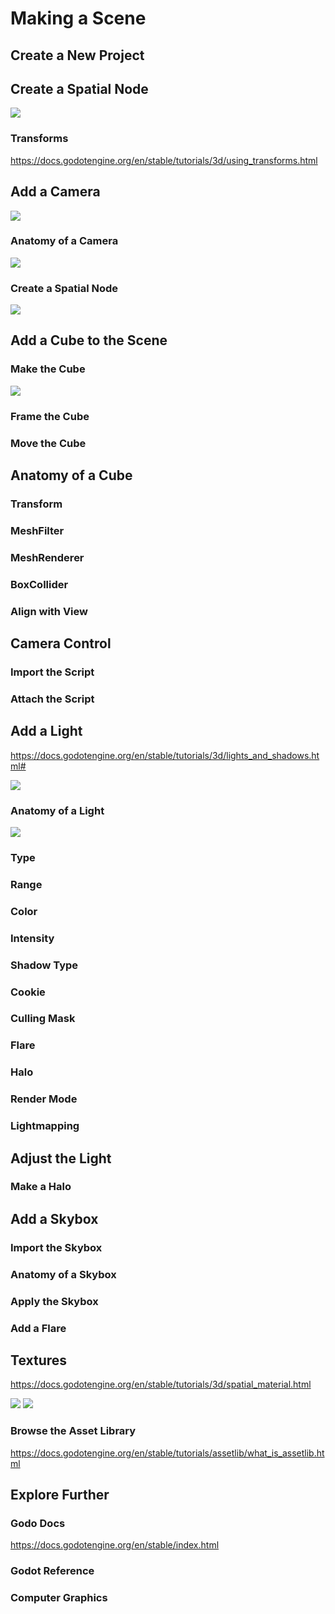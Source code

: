 # Making a Scene

## Create a New Project

## Create a Spatial Node

<img src="images/spatial.png">

### Transforms

https://docs.godotengine.org/en/stable/tutorials/3d/using_transforms.html

## Add a Camera

<img src="images/createcamera.png">

### Anatomy of a Camera

<img src="images/camera.png">



### Create a Spatial Node

<img src="images/camera.png">

## Add a Cube to the Scene

### Make the Cube

<img src="images/createmesh.png">

### Frame the Cube

### Move the Cube

## Anatomy of a Cube

### Transform

### MeshFilter

### MeshRenderer

### BoxCollider

### Align with View

## Camera Control

### Import the Script

### Attach the Script

## Add a Light

https://docs.godotengine.org/en/stable/tutorials/3d/lights_and_shadows.html#

<img src="images/createlight.png">

### Anatomy of a Light

<img src="images/light.png">

### Type

### Range

### Color

### Intensity

### Shadow Type

### Cookie

### Culling Mask

### Flare

### Halo

### Render Mode

### Lightmapping

## Adjust the Light

### Make a Halo

## Add a Skybox

### Import the Skybox

### Anatomy of a Skybox

### Apply the Skybox

### Add a Flare

## Textures

https://docs.godotengine.org/en/stable/tutorials/3d/spatial_material.html

<img src="images/textureimport.png">

<img src="images/materialtexture.png">

### Browse the Asset Library

https://docs.godotengine.org/en/stable/tutorials/assetlib/what_is_assetlib.html

## Explore Further

### Godo Docs

https://docs.godotengine.org/en/stable/index.html

### Godot Reference

### Computer Graphics



